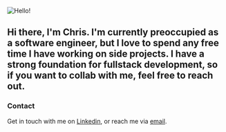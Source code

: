 ![Hello!](https://media.giphy.com/media/v1.Y2lkPTc5MGI3NjExOHY2ZjZ1ZTZjMjdscWNiNno5eWZwbmI0aW1yam5vbTVvOHoyMmJ2dSZlcD12MV9naWZzX3NlYXJjaCZjdD1n/S2IfEQqgWc0AH4r6Al/giphy.gif)

## Hi there, I'm Chris. I'm currently preoccupied as a software engineer, but I love to spend any free time I have working on side projects. I have a strong foundation for fullstack development, so if you want to collab with me, feel free to reach out.

### Contact
Get in touch with me on [Linkedin](https://www.linkedin.com/in/chris-trannn/), or reach me via [email](mailto:christran1773@gmail.com).
